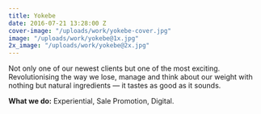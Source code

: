 ```yaml
---
title: Yokebe
date: 2016-07-21 13:28:00 Z
cover-image: "/uploads/work/yokebe-cover.jpg"
image: "/uploads/work/yokebe@1x.jpg"
2x_image: "/uploads/work/yokebe@2x.jpg"
---
```


Not only one of our newest clients but one of the most exciting. Revolutionising the way we lose, manage and think about our weight with nothing but natural ingredients — it tastes as good as it sounds.

**What we do:** Experiential, Sale Promotion, Digital.
